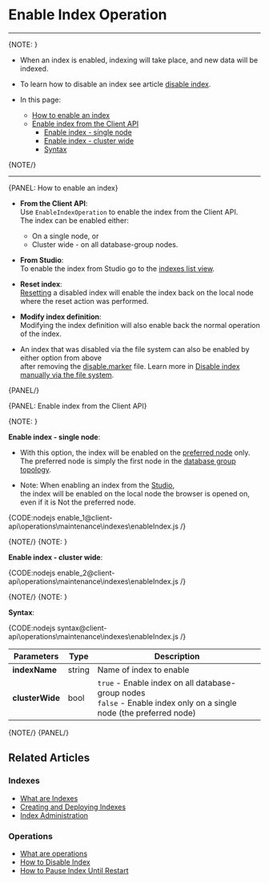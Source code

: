 # Enable Index Operation

 ---

{NOTE: }

* When an index is enabled, indexing will take place, and new data will be indexed.

* To learn how to disable an index see article [disable index](../../../../client-api/operations/maintenance/indexes/disable-index).

* In this page:
    * [How to enable an index](../../../../client-api/operations/maintenance/indexes/enable-index#how-to-enable-an-index)
    * [Enable index from the Client API](../../../../client-api/operations/maintenance/indexes/enable-index#enable-index-from-the-client-api)
        * [Enable index - single node](../../../../client-api/operations/maintenance/indexes/enable-index#enable-index---single-node)
        * [Enable index - cluster wide](../../../../client-api/operations/maintenance/indexes/enable-index#enable-index---cluster-wide)
        * [Syntax](../../../../client-api/operations/maintenance/indexes/enable-index#syntax)

{NOTE/}

---


{PANEL: How to enable an index}

* **From the Client API**:  
  Use `EnableIndexOperation` to enable the index from the Client API.  
  The index can be enabled either:
    * On a single node, or
    * Cluster wide - on all database-group nodes.

* **From Studio**:  
  To enable the index from Studio go to the [indexes list view](../../../../studio/database/indexes/indexes-list-view#indexes-list-view---actions).

* **Reset index**:  
  [Resetting](../../../../client-api/operations/maintenance/indexes/reset-index) a disabled index will enable the index back on the local node where the reset action was performed.

* **Modify index definition**:  
  Modifying the index definition will also enable back the normal operation of the index.

* An index that was disabled via the file system can also be enabled by either option from above  
  after removing the [disable.marker](../../../../client-api/operations/maintenance/indexes/disable-index#disable-index-manually-via-the-file-system) file.
  Learn more in [Disable index manually via the file system](../../../../client-api/operations/maintenance/indexes/disable-index#disable-index-manually-via-the-file-system).

{PANEL/}

{PANEL: Enable index from the Client API}

{NOTE: }

<a id="enable-index---single-node" /> **Enable index - single node**:  

* With this option, the index will be enabled on the [preferred node](../../../../client-api/configuration/load-balance/overview#the-preferred-node) only.  
  The preferred node is simply the first node in the [database group topology](../../../../studio/database/settings/manage-database-group).

* Note: When enabling an index from the [Studio](../../../../studio/database/indexes/indexes-list-view#indexes-list-view---actions),  
  the index will be enabled on the local node the browser is opened on, even if it is Not the preferred node.

{CODE:nodejs enable_1@client-api\operations\maintenance\indexes\enableIndex.js /}

{NOTE/}
{NOTE: }

<a id="enable-index---cluster-wide" /> **Enable index - cluster wide**:  

{CODE:nodejs enable_2@client-api\operations\maintenance\indexes\enableIndex.js /}

{NOTE/}
{NOTE: }

<a id="syntax" /> **Syntax**: 

{CODE:nodejs syntax@client-api\operations\maintenance\indexes\enableIndex.js /}

| Parameters | Type | Description |
| - | - | - |
| **indexName** | string | Name of index to enable |
| **clusterWide** | bool | `true` - Enable index on all database-group nodes<br>`false` - Enable index only on a single node (the preferred node) |

{NOTE/}
{PANEL/}

## Related Articles

### Indexes

- [What are Indexes](../../../../indexes/what-are-indexes)
- [Creating and Deploying Indexes](../../../../indexes/creating-and-deploying)
- [Index Administration](../../../../indexes/index-administration)

### Operations

- [What are operations](../../../../client-api/operations/what-are-operations)
- [How to Disable Index](../../../../client-api/operations/maintenance/indexes/disable-index)
- [How to Pause Index Until Restart](../../../../client-api/operations/maintenance/indexes/stop-index)
